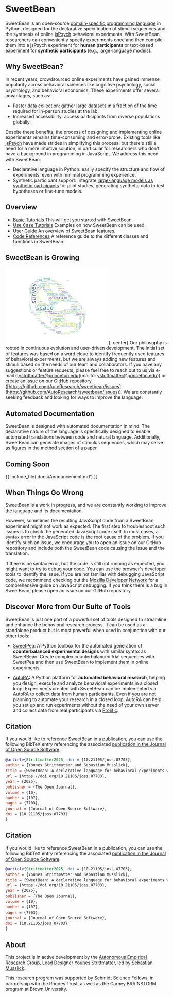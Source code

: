 # SweetBean

SweetBean is an
open-source [domain-specific programming language](https://en.wikipedia.org/wiki/Domain-specific_language) in Python,
designed for the declarative specification of stimuli sequences and the synthesis of online [jsPsych](https://www.jspsych.org/) behavioral experiments. With SweetBean,
researchers can conveniently specify experiments once and then compile them into a jsPsych experiment for **human participants** or text-based experiment for **synthetic
participants** (e.g., large-language models).

## Why SweetBean?

In recent years, crowdsourced online experiments have gained immense popularity across behavioral sciences like
cognitive psychology, social psychology, and behavioral economics. These experiments offer several advantages, such as:

- Faster data collection: gather large datasets in a fraction of the time required for in-person studies at the lab.
- Increased accessibility: access participants from diverse populations globally.

Despite these benefits, the process of designing and implementing online experiments remains time-consuming and
error-prone. Existing tools like [jsPsych](https://www.jspsych.org/latest/) have made strides in simplifying this
process, but there's still a need for a more intuitive solution, in particular for researchers who don't have a background in programming in JavaScript. We address this need with SweetBean.

- Declarative language in Python: easily specify the structure and flow of experiments, even with minimal programming experience.
- Synthetic participant support: Integrate [large-language models as synthetic participants](https://www.sciencedirect.com/science/article/pii/S1364661323000980) for pilot studies, generating synthetic data
  to test hypotheses or fine-tune models.

## Overview

- [Basic Tutorials](Basic%20Tutorials/index.md) This will get you started with SweetBean.
- [Use Case Tutorials](Use%20Case%20Tutorials/index.md) Examples on how SweetBean can be used.
- [User Guide](User%20Guide/index.md) An overview of SweetBean features.
- [Code References](reference/sweetbean/) A reference guide to the different classes and functions in SweetBean.

## SweetBean is Growing

![word-cloud](img/word-cloud.png){:.center}
Our philosophy is rooted in continuous evolution and user-driven development. The initial set of features was based on a
word cloud to identify frequently used features of behavioral experiments, but we are always adding new features and stimuli based on the needs of
our team and collaborators. If you have any suggestions or feature requests, please feel free to reach out to us via
e-mail ([ystrittmatter@princeton.edu](mailto: ystrittmatter@princeton.edu)) or create an issue on our GitHub repository
([https://github.com/AutoResearch/sweetbean/issues](https://github.com/AutoResearch/sweetbean/issues)). We are
constantly seeking feedback and looking for ways to improve the language.

## Automated Documentation

SweetBean is designed with automated documentation in mind. The declarative nature of the language is specifically designed to enable automated translations between code and natural language. Additionally, SweetBean can generate images of stimulus sequences, which may serve as figures in the method section of a paper.

## Coming Soon

{{ include_file('docs/Announcement.md') }}

## When Things Go Wrong

SweetBean is a work in progress, and we are constantly working to improve the language and its documentation. 

However, sometimes the resulting JavaScript code from a SweetBean experiment might not work as expected. The first step to troubleshoot such issues is to check the generated JavaScript code itself. In most cases, a syntax error in the JavaScript code is the root cause of the problem. If you identify such an issue, we encourage you to open an issue on our GitHub repository and include both the SweetBean code causing the issue and the translation.

If there is no syntax error, but the code is still not running as expected, you might want to try to debug your code. You can use the browser's developer tools to identify the issue. If you are not familiar with debugging JavaScript code, we recommend checking out the [Mozilla Developer Network](https://developer.mozilla.org/en-US/docs/Learn/JavaScript/First_steps/What_is_JavaScript) for a comprehensive guide on JavaScript debugging. If you think there is a bug in SweetBean, please open an issue on our GitHub repository.

## Discover More from Our Suite of Tools

SweetBean is just one part of a powerful set of tools designed to streamline and enhance the behavioral research process. It can be used as a standalone product but is most powerful when used in conjunction with our other tools:

- [SweetPea](https://sweetpea.ai/): A Python toolbox for the automated generation of **counterbalanced experimental designs** with similar syntax as SweetBean. Create complex counterbalanced trial sequences with SweetPea and then use SweetBean to implement them in online experiments.

- [AutoRA](https://autoresearch.github.io/autora/): A Python platform for **automated behavioral research**, helping you design, execute and analyze behavioral experiments in a closed loop. Experiments created with SweetBean can be implemented via AutoRA to collect data from human participants. Even if you are not planning to automate your research in a closed loop, AutoRA can help you set up and run experiments without the need of your own server and collect data from real participants via [Prolific](https://www.prolific.com/).

## Citation

If you would like to reference SweetBean in a publication, you can use the following BibTeX entry referencing the associated [publication in the Journal of Open Source Software](https://joss.theoj.org/papers/10.21105/joss.07703):

```bibtex
@article{Strittmatter2025, doi = {10.21105/joss.07703},
author = {Younes Strittmatter and Sebastian Musslick},
title = {SweetBean: A declarative language for behavioral experiments with human and artificial participants},
url = {https://doi.org/10.21105/joss.07703}, 
year = {2025}, 
publisher = {The Open Journal}, 
volume = {10}, 
number = {107}, 
pages = {7703}, 
journal = {Journal of Open Source Software},
doi = {10.21105/joss.07703}
}
```

## Citation

If you would like to reference SweetBean in a publication, you can use the following BibTeX entry referencing the associated [publication in the Journal of Open Source Software](https://joss.theoj.org/papers/10.21105/joss.07703):

```bibtex
@article{Strittmatter2025, doi = {10.21105/joss.07703},
author = {Younes Strittmatter and Sebastian Musslick},
title = {SweetBean: A declarative language for behavioral experiments with human and artificial participants},
url = {https://doi.org/10.21105/joss.07703}, 
year = {2025}, 
publisher = {The Open Journal}, 
volume = {10}, 
number = {107}, 
pages = {7703}, 
journal = {Journal of Open Source Software},
doi = {10.21105/joss.07703}
}
```

## About

This project is in active development by
the [Autonomous Empirical Research Group](https://musslick.github.io/AER_website/Research.html), Lead
Designer [Younes Strittmatter](https://younesstrittmatter.github.io/), led
by [Sebastian Musslick](https://smusslick.com).

This research program was supported by Schmidt Science Fellows, in partnership with the Rhodes Trust, as well as the
Carney BRAINSTORM program at Brown University.

